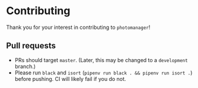 # Contributing

Thank you for your interest in contributing to `photomanager`!

## Pull requests

* PRs should target `master`. (Later, this may be changed to a `development` branch.)
* Please run `black` and `isort` (`pipenv run black . && pipenv run isort .`) before pushing.
  CI will likely fail if you do not.

